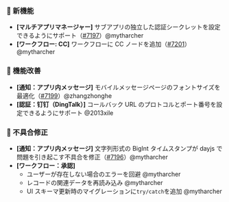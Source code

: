 ### 🎉 新機能

* **[マルチアプリマネージャー]** サブアプリの独立した認証シークレットを設定できるようにサポート（[#7197](https://github.com/nocobase/nocobase/pull/7197)）@mytharcher
* **[ワークフロー: CC]** ワークフローに CC ノードを追加（[#7201](https://github.com/nocobase/nocobase/pull/7201)）@mytharcher

### 🚀 機能改善

* **[通知：アプリ内メッセージ]** モバイルメッセージページのフォントサイズを最適化（[#7199](https://github.com/nocobase/nocobase/pull/7199)）@zhangzhonghe
* **[認証：钉钉（DingTalk）]** コールバック URL のプロトコルとポート番号を設定できるようにサポート @2013xile

### 🐛 不具合修正

* **[通知：アプリ内メッセージ]** 文字列形式の BigInt タイムスタンプが dayjs で問題を引き起こす不具合を修正（[#7196](https://github.com/nocobase/nocobase/pull/7196)）@mytharcher
* **[ワークフロー：承認]**
  * ユーザーが存在しない場合のエラーを回避 @mytharcher
  * レコードの関連データを再読み込み @mytharcher
  * UI スキーマ更新時のマイグレーションに`try/catch`を追加 @mytharcher
